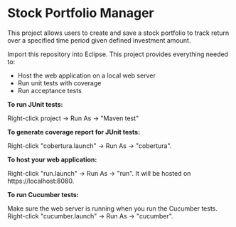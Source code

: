 # Stock Portfolio Manager

This project allows users to create and save a stock portfolio to track return over a specified time period given defined investment amount. 

Import this repository into Eclipse. This project provides everything needed to:

* Host the web application on a local web server
* Run unit tests with coverage
* Run acceptance tests

**To run JUnit tests:**

Right-click project -> Run As -> "Maven test"

**To generate coverage report for JUnit tests:**

Right-click "cobertura.launch" -> Run As -> "cobertura".

**To host your web application:**

Right-click "run.launch" -> Run As -> "run". It will be hosted on https://localhost:8080.

**To run Cucumber tests:**

Make sure the web server is running when you run the Cucumber tests. Right-click "cucumber.launch" -> Run As -> "cucumber".
